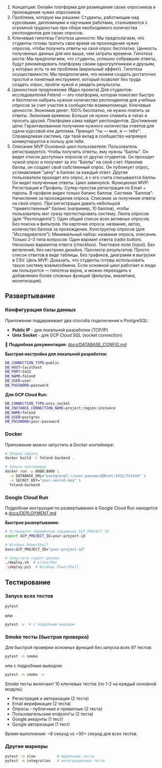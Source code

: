 1. Концепция: Онлайн платформа для размещения своих опросников и прохождения чужих опросников
2. Проблема, которую мы решаем: Студенты, работающие над курсовыми, дипломными и научными работами, сталкиваются с огромной трудностью при сборе необходимого количества респондентов для своих опросов.
3. Ключевые гипотезы
Гипотеза ценности: Мы предполагаем, что студенты готовы тратить свое время на прохождение чужих опросов, чтобы получить ответы на свой опрос бесплатно. Ценность полученных данных для них выше, чем затраты времени.
Гипотеза роста: Мы предполагаем, что студенты, успешно собравшие ответы, будут рекомендовать платформу своим одногруппникам и друзьям, у которых есть та же проблема (виральный эффект).
Гипотеза осуществимости: Мы предполагаем, что можем создать достаточно простой и понятный инструмент, который позволит без труда создать опрос, пройти чужой и увидеть результаты.
4. Ценностное предложение (Ядро проекта)
Для студентов-исследователей Felend — это платформа, которая помогает быстро и бесплатно набрать нужное количество респондентов для учебных опросов за счет участия в сообществе взаимопомощи.
Ключевые ценности:
Экономия денег: 100% бесплатно, не нужно платить за ответы.
Экономия времени: Больше не нужно спамить в чатах и просить друзей. Платформа сама найдет респондентов.
Достижение цели: Гарантированное получение нужного количества ответов для сдачи курсовой или диплома.
Принцип "ты — мне, я — тебе": Справедливая система, где твой вклад в сообщество напрямую конвертируется в пользу для тебя.
5. Описание MVP
Основной цикл пользователя:
Пользователь регистрируется.
Чтобы получить ответы, ему нужны "Баллы".
Он видит список доступных опросов от других студентов.
Он проходит чужой опрос и получает за это "Баллы" на свой счет.
Накопив баллы, он создает свой собственный опрос.
Он публикует опрос, устанавливая "цену" в баллах за каждый ответ.
Другие пользователи проходят его опрос, а с его счета списываются баллы.
Он видит полученные ответы. Цикл замкнулся.
Функционал MVP:
Регистрация и Профиль:
Супер-простая регистрация по Email + пароль.
В профиле виден только баланс баллов.
Система "Баллов":
Начисление за прохождение опроса.
Списание за получение ответа на свой опрос.
При регистрации давать небольшой "приветственный" баланс (например, 10 баллов), чтобы пользователь мог сразу протестировать систему.
Лента опросов (для "Респондента"):
Один общий список всех активных опросов.
Без поиска и фильтров.
На карточке опроса: название, автор, количество баллов за прохождение.
Конструктор опросов (для "Исследователя"):
Минимальный набор: название опроса, описание.
Только 2-3 типа вопросов:
Один вариант ответа (radio button).
Несколько вариантов ответа (checkbox).
Текстовое поле (input).
Без ветвлений, без настроек дизайна.
Просмотр результатов:
Просто список ответов в виде таблицы.
Без графиков, диаграмм и выгрузки в CSV.
Цель MVP: Доказать, что студенты готовы использовать такую систему взаимообмена. Если основной цикл работает и люди им пользуются — гипотеза верна, и можно переходить к добавлению более сложных функций (фильтры, аналитика, монетизация).

## Развертывание

### Конфигурация базы данных

Приложение поддерживает два способа подключения к PostgreSQL:
- **Public IP** - для локальной разработки (TCP/IP)
- **Unix Socket** - для GCP Cloud SQL (socket connection)

📖 **Подробная документация:** [docs/DATABASE_CONFIG.md](docs/DATABASE_CONFIG.md)

**Быстрая настройка для локальной разработки:**
```bash
DB_CONNECTION_TYPE=public
DB_HOST=localhost
DB_PORT=5432
DB_NAME=felend
DB_USER=user
DB_PASSWORD=password
```

**Для GCP Cloud Run:**
```bash
DB_CONNECTION_TYPE=unix_socket
DB_INSTANCE_CONNECTION_NAME=project:region:instance
DB_NAME=felend
DB_USER=postgres
DB_PASSWORD=your-password
```

### Docker

Приложение можно запустить в Docker контейнере:

```bash
# Сборка образа
docker build -t felend-backend .

# Запуск контейнера
docker run -p 8080:8080 \
  -e DATABASE_URL="postgresql://user:password@host:5432/felend" \
  -e SECRET_KEY="your-secret-key" \
  felend-backend
```

### Google Cloud Run

Подробная инструкция по развертыванию в Google Cloud Run находится в [docs/DEPLOYMENT.md](docs/DEPLOYMENT.md)

**Быстрое развертывание:**

```bash
# Установите переменную окружения GCP_PROJECT_ID
export GCP_PROJECT_ID=your-project-id

# Windows PowerShell
$env:GCP_PROJECT_ID="your-project-id"

# Запустите скрипт деплоя
./deploy.sh  # Linux/Mac
.\deploy.ps1  # Windows PowerShell
```

## Тестирование

### Запуск всех тестов
```bash
pytest
```
или
```bash
pytest -v  # с подробным выводом
```

### Smoke тесты (быстрая проверка)
Для быстрой проверки основных функций без запуска всех 97 тестов:
```bash
pytest -m smoke
```
или с подробным выводом:
```bash
pytest -m smoke -v
```

Smoke тесты включают 10 ключевых тестов (по 1-2 на каждый основной модуль):
- Регистрация и авторизация (2 теста)
- Email верификация (2 теста)
- Опросы - публичные и приватные (2 теста)
- Пользовательские endpoint'ы (2 теста)
- Google аккаунты (1 тест)
- Google авторизация (1 тест)

Время выполнения: ~8 секунд vs ~30+ секунд для всех тестов.

### Другие маркеры
```bash
pytest -m slow          # медленные тесты
pytest -m integration   # интеграционные тесты
```
